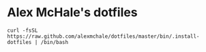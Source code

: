 Alex McHale's dotfiles
======================

    curl -fsSL https://raw.github.com/alexmchale/dotfiles/master/bin/.install-dotfiles | /bin/bash
